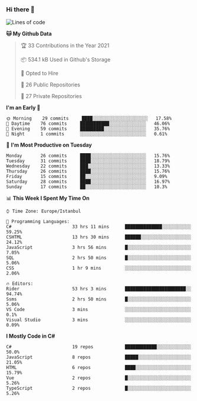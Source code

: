 ### Hi there 👋

<!--START_SECTION:waka-->
![Lines of code](https://img.shields.io/badge/From%20Hello%20World%20I%27ve%20Written-5.5%20million%20lines%20of%20code-blue)

**🐱 My Github Data** 

> 🏆 33 Contributions in the Year 2021
 > 
> 📦 534.1 kB Used in Github's Storage 
 > 
> 💼 Opted to Hire
 > 
> 📜 26 Public Repositories 
 > 
> 🔑 27 Private Repositories  
 > 
**I'm an Early 🐤** 

```text
🌞 Morning    29 commits     ████░░░░░░░░░░░░░░░░░░░░░   17.58% 
🌆 Daytime    76 commits     ███████████░░░░░░░░░░░░░░   46.06% 
🌃 Evening    59 commits     █████████░░░░░░░░░░░░░░░░   35.76% 
🌙 Night      1 commits      ░░░░░░░░░░░░░░░░░░░░░░░░░   0.61%

```
📅 **I'm Most Productive on Tuesday** 

```text
Monday       26 commits     ████░░░░░░░░░░░░░░░░░░░░░   15.76% 
Tuesday      31 commits     ████░░░░░░░░░░░░░░░░░░░░░   18.79% 
Wednesday    22 commits     ███░░░░░░░░░░░░░░░░░░░░░░   13.33% 
Thursday     26 commits     ████░░░░░░░░░░░░░░░░░░░░░   15.76% 
Friday       15 commits     ██░░░░░░░░░░░░░░░░░░░░░░░   9.09% 
Saturday     28 commits     ████░░░░░░░░░░░░░░░░░░░░░   16.97% 
Sunday       17 commits     ██░░░░░░░░░░░░░░░░░░░░░░░   10.3%

```


📊 **This Week I Spent My Time On** 

```text
⌚︎ Time Zone: Europe/Istanbul

💬 Programming Languages: 
C#                       33 hrs 11 mins      ██████████████░░░░░░░░░░░   59.25% 
CSHTML                   13 hrs 30 mins      ██████░░░░░░░░░░░░░░░░░░░   24.12% 
JavaScript               3 hrs 56 mins       █░░░░░░░░░░░░░░░░░░░░░░░░   7.05% 
SQL                      2 hrs 50 mins       █░░░░░░░░░░░░░░░░░░░░░░░░   5.06% 
CSS                      1 hr 9 mins         ░░░░░░░░░░░░░░░░░░░░░░░░░   2.06%

🔥 Editors: 
Rider                    53 hrs 3 mins       ███████████████████████░░   94.74% 
Ssms                     2 hrs 50 mins       █░░░░░░░░░░░░░░░░░░░░░░░░   5.06% 
VS Code                  3 mins              ░░░░░░░░░░░░░░░░░░░░░░░░░   0.1% 
Visual Studio            3 mins              ░░░░░░░░░░░░░░░░░░░░░░░░░   0.09%

```

**I Mostly Code in C#** 

```text
C#                       19 repos            ████████████░░░░░░░░░░░░░   50.0% 
JavaScript               8 repos             █████░░░░░░░░░░░░░░░░░░░░   21.05% 
HTML                     6 repos             ████░░░░░░░░░░░░░░░░░░░░░   15.79% 
Vue                      2 repos             █░░░░░░░░░░░░░░░░░░░░░░░░   5.26% 
TypeScript               2 repos             █░░░░░░░░░░░░░░░░░░░░░░░░   5.26%

```



<!--END_SECTION:waka-->

<!--
**ebubekirdinc/ebubekirdinc** is a ✨ _special_ ✨ repository because its `README.md` (this file) appears on your GitHub profile.

Here are some ideas to get you started:

- 🔭 I’m currently working on ...
- 🌱 I’m currently learning ...
- 👯 I’m looking to collaborate on ...
- 🤔 I’m looking for help with ...
- 💬 Ask me about ...
- 📫 How to reach me: ...
- 😄 Pronouns: ...
- ⚡ Fun fact: ...
-->
